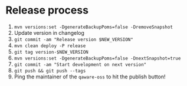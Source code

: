 # Release process

1. `mvn versions:set -DgenerateBackupPoms=false -DremoveSnapshot`
1. Update version in changelog
1. `git commit -am "Release version $NEW_VERSION"`
1. `mvn clean deploy -P release`
1. `git tag version-$NEW_VERSION`
1. `mvn versions:set -DgenerateBackupPoms=false -DnextSnapshot=true`
1. `git commit -am "Start development on next version"`
1. `git push && git push --tags`
1. Ping the maintainer of the `qaware-oss` to hit the publish button!
